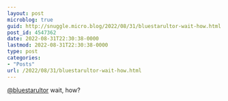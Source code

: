 ```yaml
---
layout: post
microblog: true
guid: http://snuggle.micro.blog/2022/08/31/bluestarultor-wait-how.html
post_id: 4547362
date: 2022-08-31T22:30:38-0000
lastmod: 2022-08-31T22:30:38-0000
type: post
categories:
- "Posts"
url: /2022/08/31/bluestarultor-wait-how.html
---
```

<p><span class="h-card" translate="no"><a href="https://tech.lgbt/@bluestarultor" class="u-url mention">@<span>bluestarultor</span></a></span> wait, how?</p>
